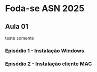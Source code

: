 # Foda-se ASN 2025

## Aula 01

teste somente

### Episódio 1 - Instalação Windows

### Episódio 2 - Instalação cliente MAC


